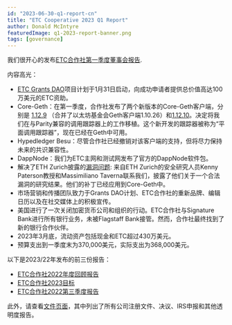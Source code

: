 ```yaml
---
id: "2023-06-30-q1-report-cn"
title: "ETC Cooperative 2023 Q1 Report"
author: Donald McIntyre
featuredImage: q1-2023-report-banner.png
tags: [governance]
---
```


我们很开心的发布[ETC合作社第一季度董事会报告](https://etccooperative.org/etc-cooperative-q1-2023-cn.pdf).

内容高光：

 - [ETC Grants DAO](https://etcgrantsdao.io/)项目计划于1月31日启动，向成功申请者提供总价值高达100万美元的ETC资助。
 - Core-Geth：在第一季度，合作社发布了两个新版本的Core-Geth客户端，分别是 [1.12.9](https://github.com/etclabscore/core-geth/releases/tag/v1.12.9) （合并了以太坊基金会Geth客户端1.10.26）和[1.12.10](https://github.com/etclabscore/core-geth/releases/tag/v1.12.10)。决定将我们在与Parity兼容的调用跟踪器上的工作移植。这个新开发的跟踪器被称为“平面调用跟踪器”，现在已经在Geth中可用。
 - Hypedledger Besu：尽管合作社已经撤销对该客户端的支持，但将尽力保持未来的共识兼容性。
 - DappNode：我们为ETC主网和测试网发布了官方的DappNode软件包。
 - 解决了ETH Zurich披露的[漏洞问题](https://etccooperative.org/posts/2023-05-15-addressing-practical-attacks-on-core-geth-synchronising-nodes-by-taverna-and-paterson-cn): 来自ETH Zurich的安全研究人员Kenny Paterson教授和Massimiliano Taverna联系我们，披露了他们关于一个合法漏洞的研究结果。他们的补丁已经应用到Core-Geth中。
 - 市场营销和传播团队致力于Grants DAO计划、ETC合作社的重新品牌、编辑日历以及在社交媒体上的积极宣传。
 - 美国进行了一次关闭加密货币公司和组织的行动。ETC合作社与Signature Bank进行所有银行业务，未被Flagstaff Bank接管。然而，合作社最终找到了新的银行合作伙伴。
 - 2023年3月底，流动资产包括现金和ETC超过430万美元。
 - 预算支出到一季度末为370,000美元，实际支出为368,000美元。

以下是2023/22年发布的前三份报告：

 - [ETC合作社2022年度回顾报告](./2023-05-18-the-etc-cooperative-2022-retrospective-report-cn)
 - [ETC合作社2023目标](./2023-05-19-the-etc-cooperative-goals-budget-and-AGM-reports-2023-cn)
 - [ETC合作社2022第三季度报告](./2022-11-17-q3-report-cn)

此外，请查看[文件页面](/filings)，其中列出了所有公司注册文件、决议、IRS申报和其他透明度报告。
